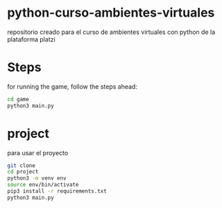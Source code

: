 # python-curso-ambientes-virtuales
repositorio creado para el curso de ambientes virtuales con python de la plataforma platzi
# Steps
for running the game, follow the steps ahead:

```sh
cd game
python3 main.py
```

# project

para usar el proyecto 

```sh
git clone
cd project
python3 -m venv env
source env/bin/activate
pip3 install -r requirements.txt
python3 main.py
```